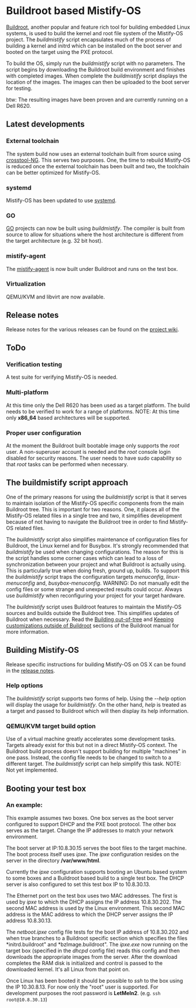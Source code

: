 Buildroot based Mistify-OS
==========================

[Buildroot](http://buildroot.uclibc.org/), another popular and feature rich tool for building embedded Linux systems, is used to build the kernel and root file system of the Mistify-OS project. The *buildmistify* script encapsulates much of the process of building a kernel and initrd which can be installed on the boot server and booted on the target using the PXE protocol.

To build the OS, simply run the *buildmistify* script with no parameters. The script begins by downloading the Buildroot build environment and finishes with completed images. When complete the *buildmistify* script displays the location of the images. The images can then be uploaded to the boot server for testing.

btw: The resulting images have been proven and are currently running on a Dell R620.

## Latest developments

### External toolchain

The system build now uses an external toolchain built from source using [crosstool-NG](http://crosstool-ng.org). This serves two purposes. One, the time to rebuild Mistify-OS is reduced once the external toolchain has been built and two, the toolchain can be better optimized for Mistify-OS.

### systemd

Mistify-OS has been updated to use [systemd](http://en.wikipedia.org/wiki/Systemd).

### GO

[GO](https://golang.org) projects can now be built using *buildmistify*. The compiler is built from source to allow for situations where the host architecture is different from the target architecture (e.g. 32 bit host).

### mistify-agent

The [mistify-agent](https://github.com/mistifyio/mistify-agent) is now built under Buildroot and runs on the test box.

### Virtualization

QEMU/KVM and libvirt are now available.

## Release notes

Release notes for the various releases can be found on the [project wiki](https://github.com/mistifyio/mistify-os/wiki). 

## ToDo

### Verification testing
A test suite for verifying Mistify-OS is needed.

### Multi-platform
At this time only the Dell R620 has been used as a target platform. The build needs to be verified to work for a range of platforms. NOTE: At this time only **x86_64** based architectures will be supported.

### Proper user configuration
At the moment the Buildroot built bootable image only supports the *root* user. A non-superuser account is needed and the *root* console login disabled for security reasons. The user needs to have sudo capability so that *root* tasks can be performed when necessary.

## The buildmistify script approach

One of the primary reasons for using the *buildmistify* script is that it serves to maintain isolation of the Mistify-OS specific components from the main Buildroot tree. This is important for two reasons. One, it places all of the Mistify-OS related files in a single tree and two, it simplifies development because of not having to navigate the Buildroot tree in order to find Mistify-OS related files.

The *buildmistify* script also simplifies maintenance of configuration files for Buildroot, the Linux kernel and for Busybox. It's strongly recommended that *buildmistify* be used when changing configurations. The reason for this is the script handles some corner cases which can lead to a loss of synchronization between your project and what Buildroot is actually using. This is particularly true when doing fresh, ground up, builds. To support this the *buildmistify* script traps the configuration targets *menuconfig*, *linux-menuconfig* and, *busybox-menuconfig*. WARNING: Do not manually edit the config files or some strange and unexpected results could occur. Always use *buildmistify* when reconfiguring your project for your target hardware.

The *buildmistify* script uses Buildroot features to maintain the Mistify-OS sources and builds outside the Buildroot tree. This simplifies updates of Buildroot when necessary. Read the [Building out-of-tree](http://buildroot.uclibc.org/downloads/manual/manual.html#_building_out_of_tree) and [Keeping customizations outside of Buildroot](http://buildroot.uclibc.org/downloads/manual/manual.html#outside-br-custom) sections of the Buildroot manual for more information.

## Building Mistify-OS

Release specific instructions for building Mistify-OS on OS X can be found in the [release notes](https://github.com/mistifyio/mistify-os/wiki).

### Help options

The *buildmistify* script supports two forms of help. Using the *--help* option will display the usage for *buildmistify*. On the other hand, *help* is treated as a target and passed to Buildroot which will then display its help information. 

### QEMU/KVM target build option

Use of a virtual machine greatly accelerates some development tasks. Targets already exist for this but not in a direct Mistify-OS context. The Buildroot build process doesn't support building for multiple "machines" in one pass. Instead, the config file needs to be changed to switch to a different target. The *buildmistify* script can help simplify this task. NOTE: Not yet implemented.

## Booting your test box

### An example:

This example assumes two boxes. One box serves as the boot server configured to support DHCP and the PXE boot protocol. The other box serves as the target. Change the IP addresses to match your network environment.

The boot server at IP:10.8.30.15 serves the boot files to the target machine. The boot process itself uses *ipxe*. The *ipxe* configuration resides on the server in the directory **/var/www/html**.

Currently the *ipxe* configuration supports booting an Ubuntu based system to some boxes and a Buildroot based build to a single test box. The DHCP server is also configured to set this test box IP to 10.8.30.13.

The Ethernet port on the test box uses two MAC addresses. The first is used by *ipxe* to which the DHCP assigns the IP address 10.8.30.202. The second MAC address is used by the Linux environment. This second MAC address is the MAC address to which the DHCP server assigns the IP address 10.8.30.13.

The *netboot.ipxe* config file tests for the boot IP address of 10.8.30.202 and when true branches to a Buildroot specific section which specifies the files *initrd.buildroot" and *bzImage.buildroot". The *ipxe.exe* now running on the target box (specified in the *dhcpd* config file) reads this config and then downloads the appropriate images from the server. After the download completes the RAM disk is initialized and control is passed to the downloaded kernel. It's all Linux from that point on.

Once Linux has been booted it should be possible to *ssh* to the box using the IP 10.30.8.13. For now only the "root" user is supported. For development purposes the root password is **LetMeIn2**. (e.g. `ssh root@10.8.30.13`)

